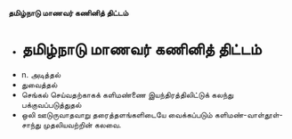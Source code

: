 **தமிழ்நாடு மாணவர் கணினித் திட்டம்**
- # தமிழ்நாடு மாணவர் கணினித் திட்டம்
- n. அடித்தல்
- துவைத்தல்
- செங்கல் செய்வதற்காகக் களிமண்ணை இயந்திரத்திலிட்டுக் கலந்து பக்குவப்படுத்துதல்
- ஒலி ஊடுருவாதவாறு தரைத்தளங்களிடையே வைக்கப்படும் களிமண்-வாள்தூள்-சாந்து முதலியவற்றின் கலவை.

